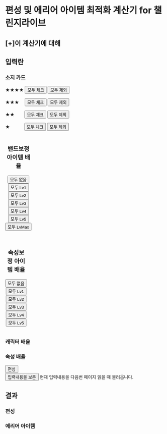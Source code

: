 <html lang="kr">
  <head>
    <meta charset="UTF-8">
    <link rel="stylesheet" type="text/css" href="./style.css">
    <link rel="shortcut icon" type="image/png" href="./favicon.png">
	  <script type="text/javascript" src="./cards.js"></script>
    <script type="text/javascript" src="./script.js"></script>
    <title>편성 및 에리어 아이템 최적화 계산기</title>
  </head>
  <body>
    <h1>편성 및 에리어 아이템 최적화 계산기 for 챌린지라이브</h1>
    <h2><span id="about-head" onclick="let about=document.getElementById('about');if(about.style.display=='none'){about.style.display='block';this.innerHTML='[-]이 계산기에 대해';}else{about.style.display='none';this.innerHTML='[+]이 계산기에 대해';}">[+]이 계산기에 대해</span></h2>
    <section id="about" style="display:none;">
      <h3>개요</h3>
      <p>
        갖고있는 카드와 에리어 아이템, 이벤트 편성 보너스를 따져 챌린지 라이브에서 고득점을 얻기위한 최적의 편성을 자동으로 생성합니다.<br>
        밴드 총합치 뿐만 아니라 스코어업 스킬에 따른 득점상승도 고려하고 있습니다.
      </p>
      <h3>이용방법</h3>
      <h4>소지 카드</h4>
      <p>
        갖고있는 카드에 체크 합니다.<br>
        스코어업 스킬을 지닌 카드는 스킬레벨을 SLv 칸에 입력합니다.<br>
        레벨최대&에피소드 풀 개방한 상태의 스테이더스만 대응합니다.<br>
      </p>
      <h4>밴드보정 아이템 배율</h4>
      <p>
        소지하고 있는 각종 악기나 포스터, 전단지 등의 에리어 아이템 정보를 입력합니다.<br>
        예를 들면 "히나의 기타Lv2" 를 소지하고 있다면 파스파레(세로 3번째줄)의 기타(가로 2번째줄)에 Lv2 효과인 2.5%를 입력합니다.<br>
        소지하고 있지 않은 아이템은 0%로 설정해 주세요.
      </p>
      <h4>속성보정 아이템 배율</h4>
      <p>
        소지하고 있는 유성당 장식품이나 카페테리아 음식 등의 에리어 아이템 정보를 입력합니다.<br>
        예를 들면 분재세트Lv3을 소지하고 있다면 전부(세로 5번째)의 유성당(가로 1번째)에 Lv3 효과인 1.5%를 입력합니다.<br>
        소지하고 있지 않은 아이템은 0%로 설정해 주세요.
      </p>
      <h4>캐릭터 배율</h4>
      <p>
        이벤트에 의한 각 캐릭터 편성 보너스를 입력합니다.<br>
        예를 들면 이벤트 '꽃봉오리 필 때' 에선 '아야, 히나, 치사토, 마야, 이브'에 10% 보너스가 들어갔습니다.
      </p>
      <h4>속성 배율</h4>
      <p>
        이벤트에 의한 속성 편성보너스를 입력 합니다.<br>
        예를 들면 이벤트 '꽃봉오리 필 때' 에선 '퓨어' 에 20% 보너스가 들어갔습니다.
      </p>
      <h4>편성 버튼</h4>
      <p>
        최적의 밴드 편성을 게산하여 하기 결과란에 표시합니다.<br>
        JavaScript가 허용되어 있지 않으면 이용할 수 없습니다.<br>
        PC환경에 따라 계산에 시간이 걸릴 수도 있습니다.
      </p>
      <h4>입력내용을 보존 버튼</h4>
      <p>
        입력정보를 이용하는 브라우저에 보존 합니다. (서버에 송신하지 않음)<br>
        JavaScript가 허용되어 있지 않으면 이용할 수 없습니다.<br>
        웹스토리지에 대응하지 않는 브라우저에선 이용할 수 없습니다. (편성은 가능)
      </p>
      <h4>그 외</h4>
      <p>
        최적편성은 근사치 일 뿐, 반드시 최고점수가 나오는 편성임은 보증할 수 없습니다.<br>
        스코어업 스킬에 의한 상승치는 총 노트의 28.7%가 스킬 발동 중에 떨어지는 것을 상정하고 계산합니다.
      </p>
    </section>
    <h2 id="input-head"><span>입력란</span></h2>
    <div id="available-cards" class="input-items">
      <h3>소지 카드</h3>
      <div>
        <span class="rare-text">★★★★</span>
        <input type="button" value="모두 체크" onclick="glp.all_change_cards(4, true)">
        <input type="button" value="모두 제외" onclick="glp.all_change_cards(4, false)">
      </div>
      <ul id="available-rare4"></ul>
      <div>
        <span class="rare-text">★★★　</span>
        <input type="button" value="모두 체크" onclick="glp.all_change_cards(3, true)">
        <input type="button" value="모두 제외" onclick="glp.all_change_cards(3, false)">
      </div>
      <ul id="available-rare3"></ul>
      <div>
        <span class="rare-text">★★　　</span>
        <input type="button" value="모두 체크" onclick="glp.all_change_cards(2, true)">
        <input type="button" value="모두 제외" onclick="glp.all_change_cards(2, false)">
      </div>
      <ul id="available-rare2"></ul>
      <div>
        <span class="rare-text">★　　　</span>
        <input type="button" value="모두 체크" onclick="glp.all_change_cards(1, true)">
        <input type="button" value="모두 제외" onclick="glp.all_change_cards(1, false)">
      </div>
      <ul id="available-rare1"></ul>
    </div>
    <div class="input-items">
      <table>
        <caption>
          <h3>밴드보정 아이템 배율</h3>
          <input type="button" value="모두 없음" onclick="glp.all_change_band_items(0)">
          <input type="button" value="모두 Lv1" onclick="glp.all_change_band_items(1)">
          <input type="button" value="모두 Lv2" onclick="glp.all_change_band_items(2)">
          <input type="button" value="모두 Lv3" onclick="glp.all_change_band_items(3)">
          <input type="button" value="모두 Lv4" onclick="glp.all_change_band_items(4)">
          <input type="button" value="모두 Lv5" onclick="glp.all_change_band_items(5)">
          <input type="button" value="모두 LvMax" onclick="glp.all_change_band_items(6)">
        </caption>
        <tbody id="items-of-band">
        </tbody>
      </table>
    </div>
    <div class="input-items">
      <table>
        <caption>
          <h3>속성보정 아이템 배율</h3>
          <input type="button" value="모두 없음" onclick="glp.all_change_type_items(0)">
          <input type="button" value="모두 Lv1" onclick="glp.all_change_type_items(1)">
          <input type="button" value="모두 Lv2" onclick="glp.all_change_type_items(2)">
          <input type="button" value="모두 Lv3" onclick="glp.all_change_type_items(3)">
          <input type="button" value="모두 Lv4" onclick="glp.all_change_type_items(4)">
          <input type="button" value="모두 Lv5" onclick="glp.all_change_type_items(5)">
        </caption>
        <tbody id="items-of-type">
        </tbody>
      </table>
    </div>
    <div id="character-container" class="input-items">
      <h3>캐릭터 배율</h3>
      <div id="poppin-party"></div>
      <div id="afterglow"></div>
      <div id="pastel-palettes"></div>
      <div id="roselia"></div>
      <div id="hello-happy-world"></div>
    </div>
    <div id="types" class="input-items">
      <h3>속성 배율</h3>
    </div>
    <div class="button-container">
      <input id="calculate" type="button" value="편성" onclick="glp.calculate()">
    </div>
    <div class="button-container">
      <input type="button" value="입력내용을 보존" onclick="glp.save_inputs()">
      <span>현재 입력내용을 다음번 페이지 읽을 때 불러옵니다.</span>
    </div>
    <h2 id="result-head"><span>결과</span></h2>
    <div>
      <div class="result-items">
        <h3>편성</h3>
        <ol id="band-result"></ol>
      </div>
      <div class="result-items">
        <h3>에리어 아이템</h3>
        <ul id="items-result"></ul>
      </div>
    </div>
  </body>
</html>
